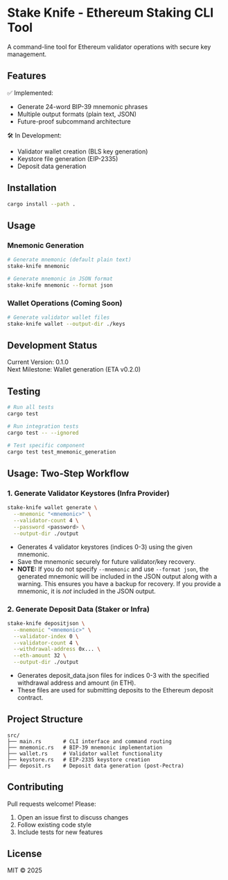 # Stake Knife - Ethereum Staking CLI Tool

A command-line tool for Ethereum validator operations with secure key management.

## Features

✅ Implemented:
- Generate 24-word BIP-39 mnemonic phrases
- Multiple output formats (plain text, JSON)
- Future-proof subcommand architecture

🛠 In Development:
- Validator wallet creation (BLS key generation)
- Keystore file generation (EIP-2335)
- Deposit data generation

## Installation

```sh
cargo install --path .
```

## Usage

### Mnemonic Generation
```sh
# Generate mnemonic (default plain text)
stake-knife mnemonic

# Generate mnemonic in JSON format
stake-knife mnemonic --format json
```

### Wallet Operations (Coming Soon)
```sh
# Generate validator wallet files
stake-knife wallet --output-dir ./keys
```

## Development Status

Current Version: 0.1.0  
Next Milestone: Wallet generation (ETA v0.2.0)

## Testing

```sh
# Run all tests
cargo test

# Run integration tests
cargo test -- --ignored

# Test specific component
cargo test test_mnemonic_generation
```

## Usage: Two-Step Workflow

### 1. Generate Validator Keystores (Infra Provider)
```sh
stake-knife wallet generate \
  --mnemonic "<mnemonic>" \
  --validator-count 4 \
  --password <password> \
  --output-dir ./output
```
- Generates 4 validator keystores (indices 0-3) using the given mnemonic.
- Save the mnemonic securely for future validator/key recovery.
- **NOTE:** If you do not specify `--mnemonic` and use `--format json`, the generated mnemonic will be included in the JSON output along with a warning. This ensures you have a backup for recovery. If you provide a mnemonic, it is *not* included in the JSON output.

### 2. Generate Deposit Data (Staker or Infra)
```sh
stake-knife depositjson \
  --mnemonic "<mnemonic>" \
  --validator-index 0 \
  --validator-count 4 \
  --withdrawal-address 0x... \
  --eth-amount 32 \
  --output-dir ./output
```
- Generates deposit_data.json files for indices 0-3 with the specified withdrawal address and amount (in ETH).
- These files are used for submitting deposits to the Ethereum deposit contract.

## Project Structure

```
src/
├── main.rs       # CLI interface and command routing
├── mnemonic.rs   # BIP-39 mnemonic implementation
├── wallet.rs     # Validator wallet functionality
├── keystore.rs   # EIP-2335 keystore creation
├── deposit.rs    # Deposit data generation (post-Pectra)
```

## Contributing

Pull requests welcome! Please:
1. Open an issue first to discuss changes
2. Follow existing code style
3. Include tests for new features

## License

MIT © 2025
